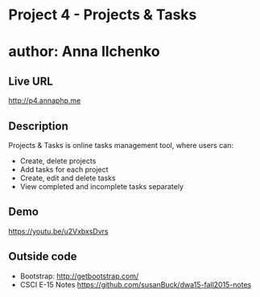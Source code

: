 # Project 4 - Projects & Tasks
# author: Anna Ilchenko
## Live URL
<http://p4.annaphp.me>

## Description
Projects & Tasks is online tasks management tool, where users can:
* Create, delete projects
* Add tasks for each project
* Create, edit and delete tasks
* View completed and incomplete tasks separately

## Demo
<https://youtu.be/u2VxbxsDvrs>


## Outside code
* Bootstrap:
  http://getbootstrap.com/
* CSCI E-15 Notes
  https://github.com/susanBuck/dwa15-fall2015-notes

